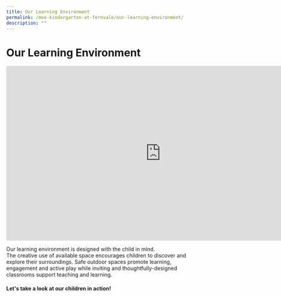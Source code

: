```yaml
---
title: Our Learning Environment
permalink: /moe-kindergarten-at-fernvale/our-learning-environment/
description: ""
---
```

# Our Learning Environment

<iframe width="822" height="466" src="https://www.youtube.com/embed/a9SxvmGQjzM" title="Virtual Tour of MK@Fernvale" frameborder="0" allow="accelerometer; autoplay; clipboard-write; encrypted-media; gyroscope; picture-in-picture" allowfullscreen></iframe>

Our learning environment is designed with the child in mind.  
The creative use of available space encourages children to discover and explore their surroundings. Safe outdoor spaces promote learning, engagement and active play while inviting and thoughtfully-designed classrooms support teaching and learning. 

#### Let's take a look at our children in action!

